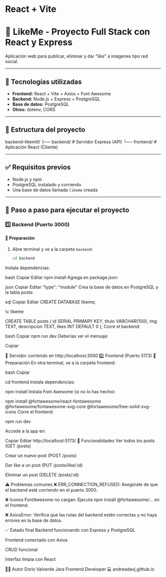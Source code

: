 # React + Vite


# 📸 LikeMe - Proyecto Full Stack con React y Express

Aplicación web para publicar, eliminar y dar "like" a imágenes tipo red social.

---

## 🚀 Tecnologías utilizadas

- **Frontend:** React + Vite + Axios + Font Awesome
- **Backend:** Node.js + Express + PostgreSQL
- **Base de datos:** PostgreSQL
- **Otros:** dotenv, CORS

---

## 📁 Estructura del proyecto
backend-likemill/
├── backend/ # Servidor Express (API)
└── frontend/ # Aplicación React (Cliente)


---

## ✅ Requisitos previos

- Node.js y npm
- PostgreSQL instalado y corriendo
- Una base de datos llamada `likeme` creada

---

## 🔧 Paso a paso para ejecutar el proyecto

### 1️⃣ Backend (Puerto 3000)

#### 📌 Preparación

1. Abre terminal y ve a la carpeta `backend`:

   ```bash
   cd backend
Instala dependencias:

bash
Copiar
Editar
npm install
Agrega en package.json:

json
Copiar
Editar
"type": "module"
Crea la base de datos en PostgreSQL y la tabla posts:

sql
Copiar
Editar
CREATE DATABASE likeme;

\c likeme

CREATE TABLE posts (
  id SERIAL PRIMARY KEY,
  titulo VARCHAR(100),
  img TEXT,
  descripcion TEXT,
  likes INT DEFAULT 0
);
Corre el backend:

bash
Copiar
npm run dev
Deberías ver el mensaje:


Copiar

🚀 Servidor corriendo en http://localhost:3000
2️⃣ Frontend (Puerto 5173)
📌 Preparación
En otra terminal, ve a la carpeta frontend:

bash
Copiar

cd frontend
Instala dependencias:

npm install
Instala Font Awesome (si no lo has hecho):

npm install @fortawesome/react-fontawesome @fortawesome/fontawesome-svg-core @fortawesome/free-solid-svg-icons
Corre el frontend:

npm run dev

Accede a la app en:


Copiar
Editar
http://localhost:5173/
🔁 Funcionalidades
Ver todos los posts (GET /posts)

Crear un nuevo post (POST /posts)

Dar like a un post (PUT /posts/like/:id)

Eliminar un post (DELETE /posts/:id)

⚠️ Problemas comunes
❌ ERR_CONNECTION_REFUSED: Asegúrate de que el backend esté corriendo en el puerto 3000.

❌ Iconos FontAwesome no cargan: Ejecuta npm install @fortawesome/... en el frontend.

❌ AxiosError: Verifica que las rutas del backend estén correctas y no haya errores en la base de datos.

✅ Estado final
 Backend funcionando con Express y PostgreSQL

 Frontend conectado con Axios

 CRUD funcional

 Interfaz limpia con React

👩‍💻 Autor
Doris Valverde Jara
Frontend Developer 💻
andreadavj.github.io
